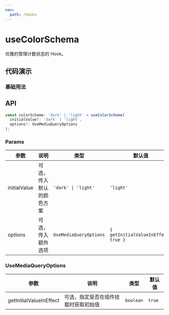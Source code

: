 ```yaml
---
nav:
  path: /hooks
---
```


# useColorSchema

优雅的管理计数状态的 Hook。

## 代码演示

### 基础用法

<code hideActions='["CSB"]' src="./example/example.tsx"></code>

## API

```typescript
const colorScheme: 'dark' | 'light' = useColorScheme(
  initialValue?: 'dark' | 'light',
  options?: UseMediaQueryOptions
);
```

### Params

| 参数         | 说明                     | 类型                   | 默认值                              |
| ------------ | ------------------------ | ---------------------- | ----------------------------------- |
| initialValue | 可选，传入默认的颜色方案 | `'dark' \| 'light'`    | `'light'`                           |
| options      | 可选，传入额外选项       | `UseMediaQueryOptions` | `{ getInitialValueInEffect: true }` |

### UseMediaQueryOptions

| 参数                    | 说明                                 | 类型      | 默认值 |
| ----------------------- | ------------------------------------ | --------- | ------ |
| getInitialValueInEffect | 可选，指定是否在组件挂载时获取初始值 | `boolean` | `true` |
